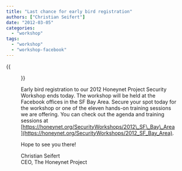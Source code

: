 ```yaml
---
title: "Last chance for early bird registration"
authors: ["Christian Seifert"]
date: "2012-03-05"
categories: 
  - "workshop"
tags: 
  - "workshop"
  - "workshop-facebook"
---
```

{{<figure src="images/banner.png" alt="Banner" width="50%">}}

Early bird registration to our 2012 Honeynet Project Security Workshop ends today. The workshop will be held at the Facebook offices in the SF Bay Area. Secure your spot today for the workshop or one of the eleven hands-on training sessions we are offering. You can check out the agenda and training sessions at [https://honeynet.org/SecurityWorkshops/2012\_SF\_Bay\_Area](https://honeynet.org/SecurityWorkshops/2012_SF_Bay_Area). 

Hope to see you there!

Christian Seifert  
CEO, The Honeynet Project
